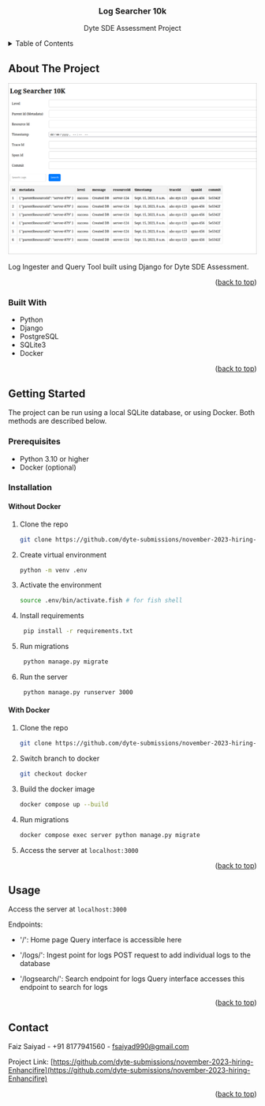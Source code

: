 <!-- Improved compatibility of back to top link: See: https://github.com/othneildrew/Best-README-Template/pull/73 -->
<a name="readme-top"></a>

<div align="center">

<h3 align="center">Log Searcher 10k</h3>

  <p align="center">
	Dyte SDE Assessment Project
    <br />
  </p>
</div>



<!-- TABLE OF CONTENTS -->
<details>
  <summary>Table of Contents</summary>
  <ol>
    <li>
      <a href="#about-the-project">About The Project</a>
      <ul>
        <li><a href="#built-with">Built With</a></li>
      </ul>
    </li>
    <li>
      <a href="#getting-started">Getting Started</a>
      <ul>
        <li><a href="#prerequisites">Prerequisites</a></li>
        <li><a href="#installation">Installation</a></li>
      </ul>
    </li>
    <li><a href="#usage">Usage</a></li>
    <li><a href="#contact">Contact</a></li>
  </ol>
</details>



<!-- ABOUT THE PROJECT -->
## About The Project

[![Log Searcher 10K][product-screenshot]](https://github.com/dyte-submissions/november-2023-hiring-Enhancifire)

Log Ingester and Query Tool built using Django for Dyte SDE Assessment. 

<p align="right">(<a href="#readme-top">back to top</a>)</p>



### Built With

* Python
* Django
* PostgreSQL
* SQLite3
* Docker

<p align="right">(<a href="#readme-top">back to top</a>)</p>



<!-- GETTING STARTED -->
## Getting Started

The project can be run using a local SQLite database, or using Docker. Both methods are described below.

### Prerequisites

- Python 3.10 or higher
- Docker (optional)

### Installation

#### Without Docker

1. Clone the repo
   ```sh
   git clone https://github.com/dyte-submissions/november-2023-hiring-Enhancifire.git
   ```
2. Create virtual environment
   ```sh
   python -m venv .env
   ```
3. Activate the environment
   ```sh
   source .env/bin/activate.fish # for fish shell
   ```

4. Install requirements
   ```sh
    pip install -r requirements.txt
   ```
  
5. Run migrations
   ```sh
    python manage.py migrate
    ```

6. Run the server
   ```sh
    python manage.py runserver 3000
   ```

#### With Docker

1. Clone the repo
   ```sh
   git clone https://github.com/dyte-submissions/november-2023-hiring-Enhancifire.git
   ```

2. Switch branch to docker
    ```sh
    git checkout docker
    ```

3. Build the docker image
    ```sh
    docker compose up --build
    ```

4. Run migrations
    ```sh
    docker compose exec server python manage.py migrate
    ```

5. Access the server at `localhost:3000`


<p align="right">(<a href="#readme-top">back to top</a>)</p>



<!-- USAGE EXAMPLES -->
## Usage

Access the server at `localhost:3000`

Endpoints:
- '/': Home page
  Query interface is accessible here

- '/logs/': Ingest point for logs
  POST request to add individual logs to the database

- '/logsearch/': Search endpoint for logs
  Query interface accesses this endpoint to search for logs

<p align="right">(<a href="#readme-top">back to top</a>)</p>

<!-- CONTACT -->
## Contact

Faiz Saiyad - +91 8177941560 - fsaiyad990@gmail.com

Project Link: [https://github.com/dyte-submissions/november-2023-hiring-Enhancifire](https://github.com/dyte-submissions/november-2023-hiring-Enhancifire)

<p align="right">(<a href="#readme-top">back to top</a>)</p>



<!-- MARKDOWN LINKS & IMAGES -->
<!-- https://www.markdownguide.org/basic-syntax/#reference-style-links -->
[contributors-shield]: https://img.shields.io/github/contributors/Enhancifire/repo_name.svg?style=for-the-badge
[contributors-url]: https://github.com/dyte-submissions/november-2023-hiring-Enhancifire/graphs/contributors
[forks-shield]: https://img.shields.io/github/forks/Enhancifire/repo_name.svg?style=for-the-badge
[forks-url]: https://github.com/dyte-submissions/november-2023-hiring-Enhancifire/network/members
[stars-shield]: https://img.shields.io/github/stars/Enhancifire/repo_name.svg?style=for-the-badge
[stars-url]: https://github.com/dyte-submissions/november-2023-hiring-Enhancifire/stargazers
[issues-shield]: https://img.shields.io/github/issues/Enhancifire/repo_name.svg?style=for-the-badge
[issues-url]: https://github.com/dyte-submissions/november-2023-hiring-Enhancifire/issues
[license-shield]: https://img.shields.io/github/license/Enhancifire/repo_name.svg?style=for-the-badge
[license-url]: https://github.com/dyte-submissions/november-2023-hiring-Enhancifire/blob/master/LICENSE.txt
[linkedin-shield]: https://img.shields.io/badge/-LinkedIn-black.svg?style=for-the-badge&logo=linkedin&colorB=555
[linkedin-url]: https://linkedin.com/in/faiz-saiyad
[product-screenshot]: images/screenshot.png
